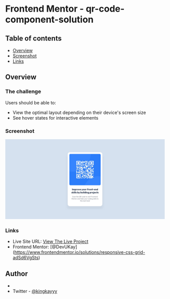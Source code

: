 # Frontend Mentor - qr-code-component-solution

## Table of contents

- [Overview](#overview)
- [Screenshot](#screenshot)
- [Links](#links)

## Overview

### The challenge

Users should be able to:

- View the optimal layout depending on their device's screen size
- See hover states for interactive elements

### Screenshot

![](./screenshot.jpg)

### Links

- Live Site URL: [View The Live Project](https://devukay.github.io/qr-code-challange/)
- Frontend Mentor: [@DevUKay] (https://www.frontendmentor.io/solutions/responsive-css-grid-adSd6VgSts)

## Author

-
- Twitter - [@kingkayyy](https://twitter.com/kingkayyy)

